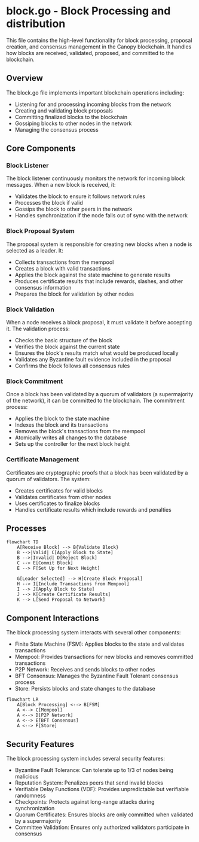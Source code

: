 # block.go - Block Processing and distribution

This file contains the high-level functionality for block processing, proposal creation, and
consensus management in the Canopy blockchain. It handles how blocks are received, validated,
proposed, and committed to the blockchain.

## Overview

The block.go file implements important blockchain operations including:

- Listening for and processing incoming blocks from the network
- Creating and validating block proposals
- Committing finalized blocks to the blockchain
- Gossiping blocks to other nodes in the network
- Managing the consensus process

## Core Components

### Block Listener

The block listener continuously monitors the network for incoming block messages. When a new block
is received, it:

- Validates the block to ensure it follows network rules
- Processes the block if valid
- Gossips the block to other peers in the network
- Handles synchronization if the node falls out of sync with the network

### Block Proposal System

The proposal system is responsible for creating new blocks when a node is selected as a leader. It:

- Collects transactions from the mempool
- Creates a block with valid transactions
- Applies the block against the state machine to generate results
- Produces certificate results that include rewards, slashes, and other consensus information
- Prepares the block for validation by other nodes

### Block Validation

When a node receives a block proposal, it must validate it before accepting it. The validation
process:

- Checks the basic structure of the block
- Verifies the block against the current state
- Ensures the block's results match what would be produced locally
- Validates any Byzantine fault evidence included in the proposal
- Confirms the block follows all consensus rules

### Block Commitment

Once a block has been validated by a quorum of validators (a supermajority of the network), it can
be committed to the blockchain. The commitment process:

- Applies the block to the state machine
- Indexes the block and its transactions
- Removes the block's transactions from the mempool
- Atomically writes all changes to the database
- Sets up the controller for the next block height

### Certificate Management

Certificates are cryptographic proofs that a block has been validated by a quorum of validators. The
system:

- Creates certificates for valid blocks
- Validates certificates from other nodes
- Uses certificates to finalize blocks
- Handles certificate results which include rewards and penalties

## Processes

```mermaid
flowchart TD
    A[Receive Block] --> B{Validate Block}
    B -->|Valid| C[Apply Block to State]
    B -->|Invalid| D[Reject Block]
    C --> E[Commit Block]
    E --> F[Set Up for Next Height]

    G[Leader Selected] --> H[Create Block Proposal]
    H --> I[Include Transactions from Mempool]
    I --> J[Apply Block to State]
    J --> K[Create Certificate Results]
    K --> L[Send Proposal to Network]
```

## Component Interactions

The block processing system interacts with several other components:

- Finite State Machine (FSM): Applies blocks to the state and validates transactions
- Mempool: Provides transactions for new blocks and removes committed transactions
- P2P Network: Receives and sends blocks to other nodes
- BFT Consensus: Manages the Byzantine Fault Tolerant consensus process
- Store: Persists blocks and state changes to the database

```mermaid
flowchart LR
    A[Block Processing] <--> B[FSM]
    A <--> C[Mempool]
    A <--> D[P2P Network]
    A <--> E[BFT Consensus]
    A <--> F[Store]
```

## Security Features

The block processing system includes several security features:

- Byzantine Fault Tolerance: Can tolerate up to 1/3 of nodes being malicious
- Reputation System: Penalizes peers that send invalid blocks
- Verifiable Delay Functions (VDF): Provides unpredictable but verifiable randomness
- Checkpoints: Protects against long-range attacks during synchronization
- Quorum Certificates: Ensures blocks are only committed when validated by a supermajority
- Committee Validation: Ensures only authorized validators participate in consensus
